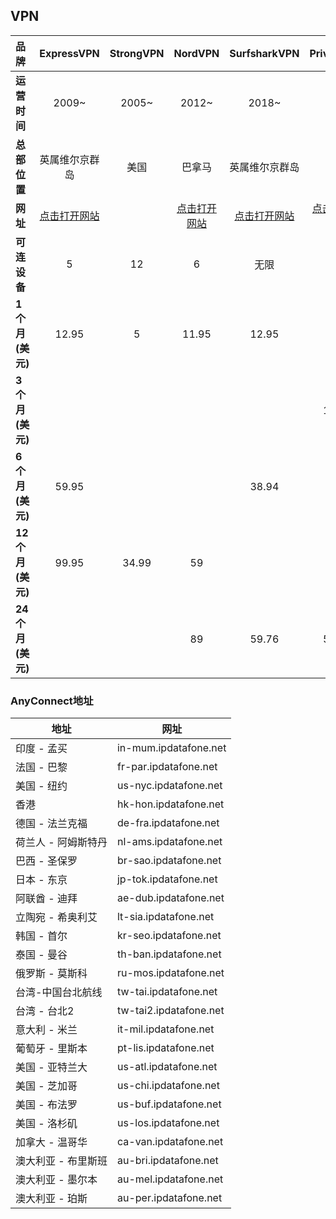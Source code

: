 ## VPN

|品牌|ExpressVPN| StrongVPN | NordVPN | SurfsharkVPN | PrivateVPN |
| :--- | :--: | :--: | :--: | :--: | :--: |
|   **运营时间**	|     2009~		|   2005~	|  2012~	|     2018~		|     		|
|   **总部位置**	| 英属维尔京群岛|   美国	| 巴拿马	| 英属维尔京群岛| 瑞典 |
| **网址**	| [点击打开网站](https://www.expressvpn.com/) |           | [点击打开网站](https://nordvpn.com/zh/)	| [点击打开网站](https://surfshark.com/zh/) | [点击打开网站](https://privatevpn.com/) |
| **可连设备**	| 5 | 12	| 6	| 无限 | 6 |
| **1个月(美元)**	|     12.95		|    5		| 11.95		|     12.95		|  8.99		|
| **3个月(美元)**	|       	|     	|  	|     		|  17.99		|
| **6个月(美元)**	|     59.95		|     	|  		|     38.94		|     		|
| **12个月(美元)**	|     99.95		|  34.99	|   59		|     		|     		|
| **24个月(美元)**	|       	|   	|   89		|     59.76		|  59.99		|

### AnyConnect地址

| 地址 | 网址 |
| ---- | ---- |
| 印度 - 孟买 |in-mum.ipdatafone.net|
|法国 - 巴黎|fr-par.ipdatafone.net |
|美国 - 纽约|us-nyc.ipdatafone.net |
|香港|hk-hon.ipdatafone.net |
|德国 - 法兰克福|de-fra.ipdatafone.net |
|荷兰人 - 阿姆斯特丹|nl-ams.ipdatafone.net |
|巴西 - 圣保罗|br-sao.ipdatafone.net |
|日本 - 东京| jp-tok.ipdatafone.net |
|阿联酋 - 迪拜|ae-dub.ipdatafone.net |
|立陶宛 - 希奥利艾|lt-sia.ipdatafone.net |
|韩国 - 首尔|kr-seo.ipdatafone.net |
|泰国 - 曼谷|th-ban.ipdatafone.net |
|俄罗斯 - 莫斯科|ru-mos.ipdatafone.net |
|台湾-中国台北航线|tw-tai.ipdatafone.net |
|台湾 - 台北2|tw-tai2.ipdatafone.net |
|意大利 - 米兰|it-mil.ipdatafone.net |
|葡萄牙 - 里斯本|pt-lis.ipdatafone.net |
|美国 - 亚特兰大|us-atl.ipdatafone.net |
|美国 - 芝加哥|us-chi.ipdatafone.net |
|美国 - 布法罗|us-buf.ipdatafone.net |
|美国 - 洛杉矶|us-los.ipdatafone.net |
|加拿大 - 温哥华|ca-van.ipdatafone.net |
|澳大利亚 - 布里斯班|au-bri.ipdatafone.net |
|澳大利亚 - 墨尔本|au-mel.ipdatafone.net |
|澳大利亚 - 珀斯|au-per.ipdatafone.net |


